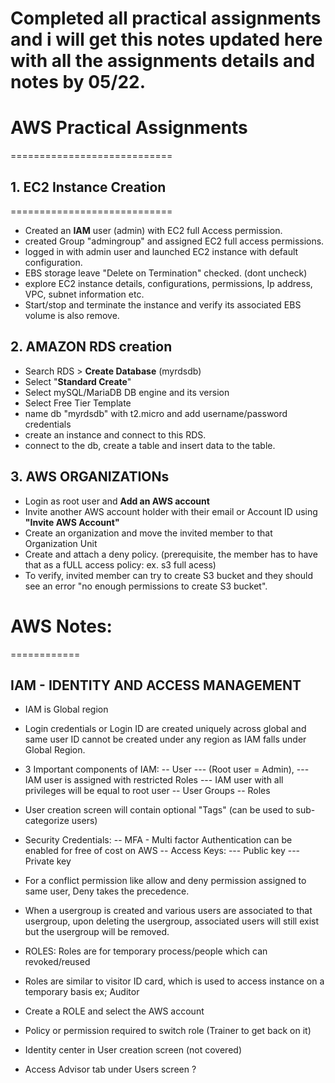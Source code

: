 # Completed all practical assignments and i will get this notes updated here with all the assignments details and notes by 05/22.

# AWS Practical Assignments
============================

## 1. EC2 Instance Creation
============================
- Created an **IAM** user (admin) with EC2 full Access permission.
- created Group "admingroup" and assigned EC2 full access permissions.
- logged in with admin user and launched EC2 instance with default configuration.
- EBS storage leave "Delete on Termination" checked. (dont uncheck)
- explore EC2 instance details, configurations, permissions, Ip address, VPC, subnet information etc.
- Start/stop and terminate the instance and verify its associated EBS volume is also remove.

## 2. AMAZON RDS creation
 - Search RDS > **Create Database** (myrdsdb) 
 - Select "**Standard Create**"
 - Select mySQL/MariaDB DB engine and its version
 - Select Free Tier Template
 - name db "myrdsdb" with t2.micro and add username/password credentials 
 - create an instance and connect to this RDS.
 - connect to the db, create a table and insert data to the table.

## 3. AWS ORGANIZATIONs
 - Login as root user and **Add an AWS account**
 - Invite another AWS account holder with their email or Account ID using **"Invite AWS Account"** 
 - Create an organization and move the invited member to that Organization Unit
 - Create and attach a deny policy. (prerequisite, the member has to have that as a fULL access policy: ex. s3 full acess)
 - To verify, invited member can try to create S3 bucket and they should see an error "no enough permissions to create S3 bucket".


# AWS Notes:
============
## IAM - IDENTITY AND ACCESS MANAGEMENT
- IAM is Global region
- Login credentials or Login ID are created uniquely across global and same user ID cannot be created under any region as IAM falls under Global Region.
 
- 3 Important components of IAM:
	-- User 
		--- (Root user = Admin), 
		--- IAM user is assigned with restricted Roles 
		--- IAM user with all privileges will be equal to root user
	-- User Groups
	-- Roles

- User creation screen will contain optional "Tags" (can be used to sub-categorize users)
- Security Credentials:
	-- MFA - Multi factor Authentication can be enabled for free of cost on AWS
	-- Access Keys: 
		--- Public key
		--- Private key

* For a conflict permission like allow and deny permission assigned to same user, Deny takes the precedence.
* When a usergroup is created and various users are associated to that usergroup, upon deleting the usergroup, associated users will still exist but the usergroup will be removed. 


* ROLES: Roles are for temporary process/people which can revoked/reused  
* Roles are similar to visitor ID card, which is used to access instance on a temporary basis ex; Auditor
* Create a ROLE and select the AWS account

* Policy or permission required to switch role (Trainer to get back on it)
* Identity center in User creation screen (not covered)
* Access Advisor tab under Users screen ?

